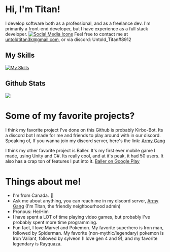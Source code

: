 # Hi, I'm Titan!
I develop software both as a professional, and as a freelance dev. I'm primarily a front-end developer, but I have experience as a full stack developer. 
[![Social Media Icons](https://skillicons.dev/icons?i=discord,linkedin)](https://skillicons.dev)
Feel free to contact me at untoldtitan3k@gmail.com, or via discord: Untold_Titan#8912
## My Skills
[![My Skills](https://skillicons.dev/icons?i=js,html,css,svelte,react,tailwind,netlify,firebase,flutter,dart,cs,dotnet,git,unity,blender,docker,azure)](https://skillicons.dev)
## Github Stats
![](https://github-readme-stats-rongronggg9.vercel.app/api?username=untold-titan&count_private=true&include_all_commits=true&show_icons=true)

# Some of my favorite projects?
I think my favorite project I've done on this Github is probably Kirbo-Bot. Its a discord bot I made for me and friends to play around with in our discord.
Speaking of, If you wanna join my discord server, here's the link: [Army Gang](https://discord.gg/Muaepz4u9G)

I think my other favorite project is Baller. It's my first ever mobile game I made, using Unity and C#. Its really cool, and at it's peak, it had 50 users. It also has a crap ton of features I put into it. [Baller on Google Play](https://play.google.com/store/apps/details?id=com.PentagonGames.Baller)

# Things about me!
 - I'm from Canada. 🍁
 - Ask me about anything, you can reach me in my discord server, [Army Gang](https://discord.gg/Muaepz4u9G) (I'm Titan, the friendly neighbourhood admin) 
 - Pronous: He/Him
 - I have spent a LOT of time playing video games, but probably I've probably spent more time programming. 
 - Fun fact, I love Marvel and Pokemon. My favorite superhero is Iron man, followed by Spiderman. My favorite (non-mythic/legendary) pokemon is Iron Valiant, followed by sylveon (I love gen 4 and 9), and my favorite legendary is Rayquaza. 


<!--
**cataclysm-interactive/Cataclysm-Interactive** is a ✨ _special_ ✨ repository because its `README.md` (this file) appears on your GitHub profile.

Here are some ideas to get you started:

- 🔭 I’m currently working on ...
- 🌱 I’m currently learning ...
- 👯 I’m looking to collaborate on ...
- 🤔 I’m looking for help with ...
- 💬 Ask me about ...
- 📫 How to reach me: ...
- 😄 Pronouns: ...
- ⚡ Fun fact: ...
-->
